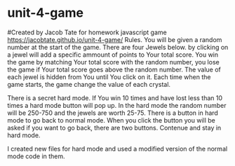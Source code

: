 # unit-4-game
#Created by Jacob Tate for homework
javascript game
https://jacobtate.github.io/unit-4-game/
Rules.
 You will be given a random number at the start of the game.
 There are four Jewels below. by clicking on a jewel will add a specific ammount of points to Your
 total score.
 You win the game by matching Your total score with the random number, you lose the game if Your total
 score goes above the random number.
 The value of each jewel is hidden from You until You click on it.
 Each time when the game starts, the game change the value of each crystal.
 
 There is a secret hard mode.
 If You win 10 times and have lost less than 10 times a hard mode button will pop up.
 In the hard mode the random number will be 250-750 and the jewels are worth 25-75.
 There is a button in hard mode to go back to normal mode.
 When you click the button you will be asked if you want to go back, there are two buttons.
 Contenue and stay in hard mode.
 
 I created new files for hard mode and used a modified version of the normal mode code in them.
 

